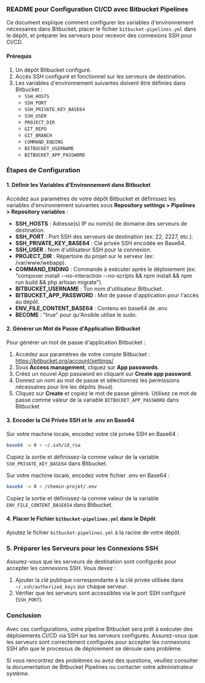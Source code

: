 ### README pour Configuration CI/CD avec Bitbucket Pipelines

Ce document explique comment configurer les variables d'environnement nécessaires dans Bitbucket, placer le fichier `bitbucket-pipelines.yml` dans le dépôt, et préparer les serveurs pour recevoir des connexions SSH pour CI/CD.

#### Prérequis

1. Un dépôt Bitbucket configuré.
2. Accès SSH configuré et fonctionnel sur les serveurs de destination.
3. Les variables d'environnement suivantes doivent être définies dans Bitbucket :
   - `SSH_HOSTS`
   - `SSH_PORT`
   - `SSH_PRIVATE_KEY_BASE64`
   - `SSH_USER`
   - `PROJECT_DIR`
   - `GIT_REPO`
   - `GIT_BRANCH`
   - `COMMAND_ENDING`
   - `BITBUCKET_USERNAME`
   - `BITBUCKET_APP_PASSWORD`

### Étapes de Configuration

#### 1. Définir les Variables d'Environnement dans Bitbucket

Accédez aux paramètres de votre dépôt Bitbucket et définissez les variables d'environnement suivantes sous **Repository settings > Pipelines > Repository variables** :

- **SSH_HOSTS** : Adresse(s) IP ou nom(s) de domaine des serveurs de destination.
- **SSH_PORT** : Port SSH des serveurs de destination (ex: 22, 2227, etc.).
- **SSH_PRIVATE_KEY_BASE64** : Clé privée SSH encodée en Base64.
- **SSH_USER** : Nom d'utilisateur SSH pour la connexion.
- **PROJECT_DIR** : Répertoire du projet sur le serveur (ex: /var/www/webapp).
- **COMMAND_ENDING** : Commande à exécuter après le déploiement (ex: "composer install --no-interaction --no-scripts && npm install && npm run build && php artisan migrate").
- **BITBUCKET_USERNAME** : Ton nom d'utilisateur Bitbucket.
- **BITBUCKET_APP_PASSWORD** : Mot de passe d'application pour l'accès au dépôt.
- **ENV_FILE_CONTENT_BASE64** : Contenu en base64 de .env.
- **BECOME** : "true" pour qu'Ansible utilise le sudo.

#### 2. Générer un Mot de Passe d'Application Bitbucket

Pour générer un mot de passe d'application Bitbucket :

1. Accédez aux paramètres de votre compte Bitbucket : https://bitbucket.org/account/settings/
2. Sous **Access management**, cliquez sur **App passwords**.
3. Créez un nouvel App password en cliquant sur **Create app password**.
4. Donnez un nom au mot de passe et sélectionnez les permissions nécessaires pour lire les dépôts (`Read`).
5. Cliquez sur **Create** et copiez le mot de passe généré. Utilisez ce mot de passe comme valeur de la variable `BITBUCKET_APP_PASSWORD` dans Bitbucket.

#### 3. Encoder la Clé Privée SSH et le .env en Base64

Sur votre machine locale, encodez votre clé privée SSH en Base64 :

```bash
base64 -w 0 < ~/.ssh/id_rsa
```


Copiez la sortie et définissez-la comme valeur de la variable `SSH_PRIVATE_KEY_BASE64` dans Bitbucket.

Sur votre machine locale, encodez votre fichier .env en Base64 :

```bash
base64 -w 0 < /chemin-projet/.env
```

Copiez la sortie et définissez-la comme valeur de la variable `ENV_FILE_CONTENT_BASE654` dans Bitbucket.

#### 4. Placer le Fichier `bitbucket-pipelines.yml` dans le Dépôt

Ajoutez le fichier `bitbucket-pipelines.yml` à la racine de votre dépôt.

### 5. Préparer les Serveurs pour les Connexions SSH

Assurez-vous que les serveurs de destination sont configurés pour accepter les connexions SSH. Vous devez :

1. Ajouter la clé publique correspondante à la clé privée utilisée dans `~/.ssh/authorized_keys` sur chaque serveur.
2. Vérifier que les serveurs sont accessibles via le port SSH configuré (`SSH_PORT`).

### Conclusion

Avec ces configurations, votre pipeline Bitbucket sera prêt à exécuter des déploiements CI/CD via SSH sur les serveurs configurés. Assurez-vous que les serveurs sont correctement configurés pour accepter les connexions SSH afin que le processus de déploiement se déroule sans problème.

Si vous rencontrez des problèmes ou avez des questions, veuillez consulter la documentation de Bitbucket Pipelines ou contacter votre administrateur système.
